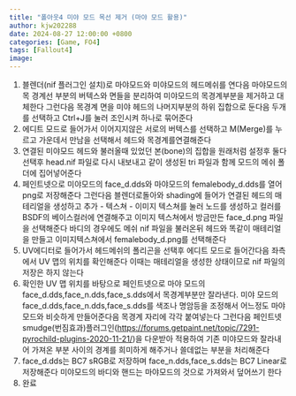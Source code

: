 ```yaml
---
title: "폴아웃4 미야 모드 목선 제거 (마야 모드 활용)"
author: kjw202288
date: 2024-08-27 12:00:00 +0800
categories: [Game, FO4]
tags: [Fallout4]
image:
---
```


1. 블렌더(nif 플러그인 설치)로 마야모드와 미야모드의 헤드메쉬를 연다음 마야모드의 목 경계선 부분의 버텍스와 면들을 분리하여 미야모드의 목경계부분을 제거하고 대체한다 그런다음 목경계 면을 미야 헤드의 나머지부분의 하위 집합으로 둔다음 두개를 선택하고 Ctrl+J를 눌러 조인시켜 하나로 묶어준다
2. 에디트 모드로 들어가서 이어지지않은 서로의 버텍스를 선택하고 M(Merge)를 누르고 가운데서 만남을 선택해서 헤드와 목경계를연결해준다
3. 연결된 미야모드 헤드와 불러올때 있었던 본(bone)의 집합을 원래처럼 설정후 둘다 선택후 head.nif 파일로 다시 내보내고 같이 생성된 tri 파일과 함께 모드의 메쉬 폴더에 집어넣어준다 
4. 페인트넷으로 미야모드의 face_d.dds와 마야모드의 femalebody_d.dds를 열어 png로 저장해준다 그런다음 블렌더로돌아와 shading에 들어가 연결된 헤드의 매테리얼을 생성하고 추가 - 텍스쳐 - 이미지 텍스쳐를 눌러 노드를 생성하고 컬러를 BSDF의 베이스컬러에 연결해주고 이미지 텍스쳐에서 방금만든 face_d.png 파일을 선택해준다 바디의 경우에도 메쉬 nif 파일을 불러온뒤 헤드와 똑같이 매테리얼을 만들고 이미지텍스쳐에서 femalebody_d.png를 선택해준다
5. UV에디터로 들어가서 헤드메쉬의 폴리곤을 선택후 에디트 모드로 들어간다음 좌측에서 UV 맵의 위치를 확인해준다 이때는 매테리얼을 생성한 상태이므로 nif 파일의 저장은 하지 않는다
6. 확인한 UV 맵 위치를 바탕으로 페인트넷으로 마야 모드의 face_d.dds,face_n.dds,face_s.dds에서 목경계부분만 잘라낸다. 미야 모드의 face_d.dds,face_n.dds,face_s.dds를 색조나 명암등을 조정해서 어느정도 마야모드와 비슷하게 만들어준다음 목경계 자리에 각각 붙여넣는다 그런다음 페인트넷 smudge(번짐효과)플러그인(<https://forums.getpaint.net/topic/7291-pyrochild-plugins-2020-11-21/>)을 다운받아 적용하여 기존 미야모드와 잘라내어 가져온 부분 사이의 경계를 희미하게 해주거나 쓸데없는 부분을 처리해준다 
7. face_d.dds는 BC7 sRGB로 저장하며 face_n.dds,face_s.dds는 BC7 Linear로 저장해준다 미야모드의 바디와 핸드는 마야모드의 것으로 가져와서 덮어쓰기 한다
8. 완료